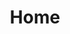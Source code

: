 ---
home: true
title: Home
heroImage: /images/airdb3.png
actions:
  - text: Get Started
    link: /intro/
    type: primary
  - text: Introduction
    link: /intro/
    type: secondary
features:
  - title: 简单易用
    details: 
  - title: 开放生态
    details: 
  - title: 普惠赋能
    details: 
footer: MIT Licensed | Copyright © 2015-present airdb.team
---